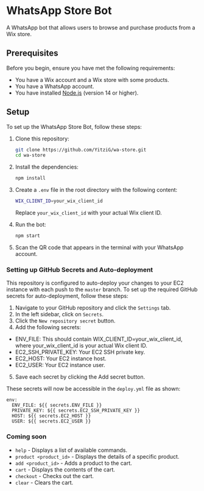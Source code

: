 # WhatsApp Store Bot

A WhatsApp bot that allows users to browse and purchase products from a Wix store.

## Prerequisites

Before you begin, ensure you have met the following requirements:

* You have a Wix account and a Wix store with some products.
* You have a WhatsApp account.
* You have installed [Node.js](https://nodejs.org/) (version 14 or higher).

## Setup

To set up the WhatsApp Store Bot, follow these steps:

1. Clone this repository:

   ```bash
   git clone https://github.com/YitziG/wa-store.git
   cd wa-store
   ```
2. Install the dependencies:

   ```bash
   npm install
   ```
3. Create a `.env` file in the root directory with the following content:

   ```bash
   WIX_CLIENT_ID=your_wix_client_id
   ```
   Replace `your_wix_client_id` with your actual Wix client ID.
4. Run the bot:

   ```bash
   npm start
   ```
5. Scan the QR code that appears in the terminal with your WhatsApp account.

### Setting up GitHub Secrets and Auto-deployment

This repository is configured to auto-deploy your changes to your EC2 instance with each push to the `master` branch. To set up the required GitHub secrets for auto-deployment, follow these steps:

1. Navigate to your GitHub repository and click the `Settings` tab.
2. In the left sidebar, click on `Secrets`.
3. Click the `New repository secret` button.
4. Add the following secrets:
  - ENV_FILE: This should contain WIX_CLIENT_ID=your_wix_client_id, where your_wix_client_id is your actual Wix client ID.
  - EC2_SSH_PRIVATE_KEY: Your EC2 SSH private key.
  - EC2_HOST: Your EC2 instance host.
  - EC2_USER: Your EC2 instance user.
5. Save each secret by clicking the Add secret button.

These secrets will now be accessible in the `deploy.yml` file as shown:

```shell
env:
  ENV_FILE: ${{ secrets.ENV_FILE }}
  PRIVATE_KEY: ${{ secrets.EC2_SSH_PRIVATE_KEY }}
  HOST: ${{ secrets.EC2_HOST }}
  USER: ${{ secrets.EC2_USER }}
```

### Coming soon

* `help` - Displays a list of available commands.
* `product <product_id>` - Displays the details of a specific product.
* `add <product_id>` - Adds a product to the cart.
* `cart` - Displays the contents of the cart.
* `checkout` - Checks out the cart.
* `clear` - Clears the cart.
